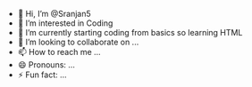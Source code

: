 - 👋 Hi, I’m @Sranjan5
- 👀 I’m interested in Coding
- 🌱 I’m currently starting coding from basics so learning HTML
- 💞️ I’m looking to collaborate on ...
- 📫 How to reach me ...
- 😄 Pronouns: ...
- ⚡ Fun fact: ...

<!---
Sranjan5/Sranjan5 is a ✨ special ✨ repository because its `README.md` (this file) appears on your GitHub profile.
You can click the Preview link to take a look at your changes.
--->
